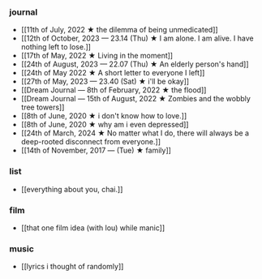 ### journal
- [[11th of July, 2022 ★ the dilemma of being unmedicated]]
- [[12th of October, 2023 — 23.14 (Thu) ★ I am alone. I am alive. I have nothing left to lose.]]
- [[17th of May, 2022 ★ Living in the moment]]
- [[24th of August, 2023 — 22.07 (Thu) ★ An elderly person's hand]]
- [[24th of May 2022 ★ A short letter to everyone I left]]
- [[27th of May, 2023 — 23.40 (Sat) ★ i'll be okay]]
- [[Dream Journal — 8th of February, 2022 ★ the flood]]
- [[Dream Journal — 15th of August, 2022 ★ Zombies and the wobbly tree towers]] 
- [[8th of June, 2020 ★ i don't know how to love.]]
- [[8th of June, 2020 ★ why am i even depressed]]
- [[24th of March, 2024 ★ No matter what I do, there will always be a deep-rooted disconnect from everyone.]]
- [[14th of November, 2017 — (Tue) ★ family]]
### list
- [[everything about you, chai.]] 
### film
- [[that one film idea (with lou) while manic]]
### music
- [[lyrics i thought of randomly]]